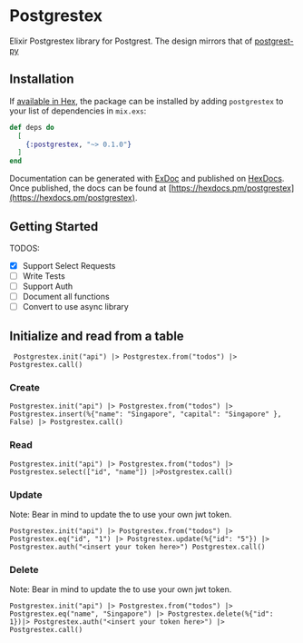 # Postgrestex

Elixir Postgrestex library for Postgrest. The design mirrors that of [postgrest-py](https://github.com/supabase/postgrest-py)

## Installation

If [available in Hex](https://hex.pm/docs/publish), the package can be installed
by adding `postgrestex` to your list of dependencies in `mix.exs`:

```elixir
def deps do
  [
    {:postgrestex, "~> 0.1.0"}
  ]
end
```


Documentation can be generated with [ExDoc](https://github.com/elixir-lang/ex_doc)
and published on [HexDocs](https://hexdocs.pm). Once published, the docs can
be found at [https://hexdocs.pm/postgrestex](https://hexdocs.pm/postgrestex).

## Getting Started


TODOS:
- [x] Support Select Requests
- [ ] Write Tests
- [ ] Support Auth
- [ ] Document all functions
- [ ] Convert to use async library

## Initialize and read from a table
```
 Postgrestex.init("api") |> Postgrestex.from("todos") |> Postgrestex.call()
```

### Create
```
Postgrestex.init("api") |> Postgrestex.from("todos") |> Postgrestex.insert(%{"name": "Singapore", "capital": "Singapore" }, False) |> Postgrestex.call()
```

### Read
```
Postgrestex.init("api") |> Postgrestex.from("todos") |> Postgrestex.select(["id", "name"]) |>Postgrestex.call()
```

### Update
Note: Bear in mind to update the <insert your token field> to use your own jwt token.
```
Postgrestex.init("api") |> Postgrestex.from("todos") |> Postgrestex.eq("id", "1") |> Postgrestex.update(%{"id": "5"}) |> Postgrestex.auth("<insert your token here>") Postgrestex.call()
```

### Delete
Note: Bear in mind to update the <insert your token field> to use your own jwt token.
```
Postgrestex.init("api") |> Postgrestex.from("todos") |> Postgrestex.eq("name", "Singapore") |> Postgrestex.delete(%{"id": 1})|> Postgrestex.auth("<insert your token here>") |> Postgrestex.call()
```


